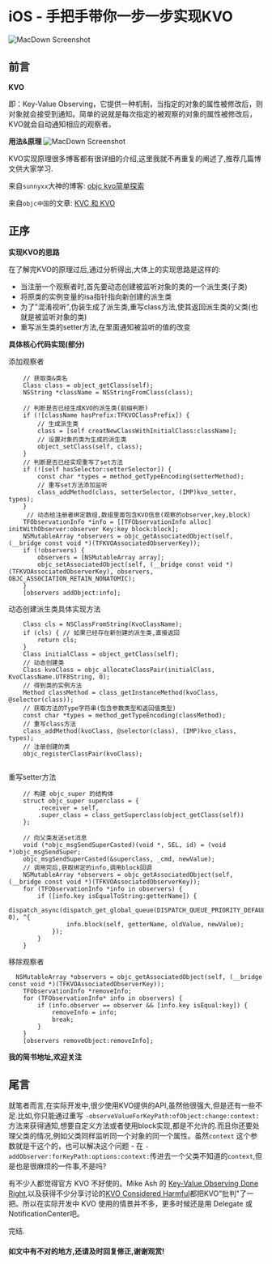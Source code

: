 # iOS - 手把手带你一步一步实现KVO
![MacDown Screenshot](http://upload-images.jianshu.io/upload_images/1395887-268181e7dcae49b0.png?imageMogr2/auto-orient/strip%7CimageView2/2/w/1240)
## 前言

**KVO** 

即：Key-Value Observing，它提供一种机制，当指定的对象的属性被修改后，则对象就会接受到通知。简单的说就是每次指定的被观察的对象的属性被修改后，KVO就会自动通知相应的观察者。

**用法&原理**
![MacDown Screenshot](http://upload-images.jianshu.io/upload_images/1678515-25dd827bb799279e.png?imageMogr2/auto-orient/strip%7CimageView2/2/w/1240)
 
 KVO实现原理很多博客都有很详细的介绍,这里我就不再重复的阐述了,推荐几篇博文供大家学习.

来自`sunnyxx`大神的博客: [objc kvo简单探索](http://blog.sunnyxx.com/2014/03/09/objc_kvo_secret/ "Title") 

来自`objc中国`的文章: [KVC 和 KVO](https://objccn.io/issue-7-3/ "Title")

## 正序

**实现KVO的思路**

在了解完KVO的原理过后,通过分析得出,大体上的实现思路是这样的:

* 当注册一个观察者时,首先要动态创建被监听对象的类的一个派生类(子类)
* 将原类的实例变量的isa指针指向新创建的派生类
* 为了"混淆视听",伪装生成了派生类,重写class方法,使其返回派生类的父类(也就是被监听对象的类)
* 重写派生类的setter方法,在里面通知被监听的值的改变

**具体核心代码实现(部分)**

添加观察者

```
 	// 获取类&类名
    Class class = object_getClass(self);
    NSString *className = NSStringFromClass(class);
    
    // 判断是否已经生成KVO的派生类(前缀判断)
    if (![className hasPrefix:TFKVOClassPrefix]) {
        // 生成派生类
        class = [self creatNewClassWithInitialClass:className];
        // 设置对象的类为生成的派生类
        object_setClass(self, class);
    }
    // 判断是否已经实现重写了set方法
    if (![self hasSelector:setterSelector]) {
        const char *types = method_getTypeEncoding(setterMethod);
        // 重写set方法添加监听
        class_addMethod(class, setterSelector, (IMP)kvo_setter, types);
    }
     // 动态给注册者绑定数组,数组里面包含KVO信息(观察的observer,key,block)
    TFObservationInfo *info = [[TFObservationInfo alloc] initWithObserver:observer Key:key block:block];
    NSMutableArray *observers = objc_getAssociatedObject(self, (__bridge const void *)(TFKVOAssociatedObserverKey));
    if (!observers) {
        observers = [NSMutableArray array];
        objc_setAssociatedObject(self, (__bridge const void *)(TFKVOAssociatedObserverKey), observers, OBJC_ASSOCIATION_RETAIN_NONATOMIC);
    }
    [observers addObject:info];

```

动态创建派生类具体实现方法

```
    Class cls = NSClassFromString(KvoClassName);
    if (cls) { // 如果已经存在新创建的派生类,直接返回
        return cls;
    }
    Class initialClass = object_getClass(self);
    // 动态创建类
    Class kvoClass = objc_allocateClassPair(initialClass, KvoClassName.UTF8String, 0);
    // 得到类的实例方法
    Method classMethod = class_getInstanceMethod(kvoClass, @selector(class));
    // 获取方法的Type字符串(包含参数类型和返回值类型)
    const char *types = method_getTypeEncoding(classMethod);
    // 重写class方法
    class_addMethod(kvoClass, @selector(class), (IMP)kvo_class, types);
    // 注册创建的类
    objc_registerClassPair(kvoClass);
    

```

重写setter方法

```
    // 构建 objc_super 的结构体
    struct objc_super superclass = {
        .receiver = self,
        .super_class = class_getSuperclass(object_getClass(self))
    };
    
    // 向父类发送set消息
    void (*objc_msgSendSuperCasted)(void *, SEL, id) = (void *)objc_msgSendSuper;
    objc_msgSendSuperCasted(&superclass, _cmd, newValue);
    // 调用完后,获取绑定的info,调用block回调
    NSMutableArray *observers = objc_getAssociatedObject(self, (__bridge const void *)(TFKVOAssociatedObserverKey));
    for (TFObservationInfo *info in observers) {
        if ([info.key isEqualToString:getterName]) {
            dispatch_async(dispatch_get_global_queue(DISPATCH_QUEUE_PRIORITY_DEFAULT, 0), ^{
                info.block(self, getterName, oldValue, newValue);
            });
        }
    }

```

移除观察者

```
  NSMutableArray *observers = objc_getAssociatedObject(self, (__bridge const void *)(TFKVOAssociatedObserverKey));
    TFObservationInfo *removeInfo;
    for (TFObservationInfo* info in observers) {
        if (info.observer == observer && [info.key isEqual:key]) {
            removeInfo = info;
            break;
        }
    }
    [observers removeObject:removeInfo];

```

**我的简书地址,欢迎关注**

[](http://www.jianshu.com/p/13a81c9c33a5 "Title")


## 尾言

就笔者而言,在实际开发中,很少使用KVO提供的API,虽然他很强大,但是还有一些不足.比如,你只能通过重写 `-observeValueForKeyPath:ofObject:change:context: `方法来获得通知,想要自定义方法或者使用block实现,都是不允许的.而且你还要处理父类的情况,例如父类同样监听同一个对象的同一个属性。虽然`context` 这个参数就是干这个的，也可以解决这个问题 -	 在 `-addObserver:forKeyPath:options:context:`传进去一个父类不知道的`context`,但是也是很麻烦的一件事,不是吗?

有不少人都觉得官方 KVO 不好使的。Mike Ash 的 
[Key-Value Observing Done Right](https://www.mikeash.com/pyblog/key-value-observing-done-right.html "Title"),以及获得不少分享讨论的[KVO Considered Harmful](http://khanlou.com/2013/12/kvo-considered-harmful/ "Title")都把KVO"批判"了一把。所以在实际开发中 KVO 使用的情景并不多，更多时候还是用 Delegate 或 NotificationCenter吧。

完结.

#### 如文中有不对的地方,还请及时回复修正,谢谢观赏!


